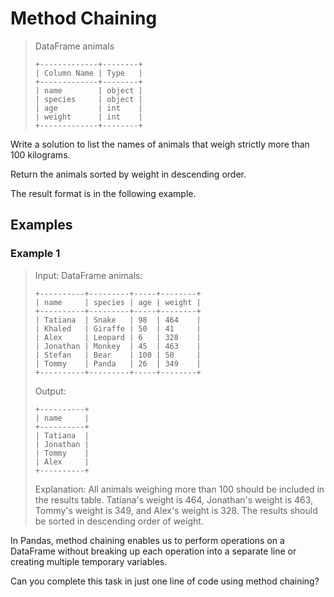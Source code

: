 # Method Chaining

> DataFrame animals
> ```
> +-------------+--------+
> | Column Name | Type   |
> +-------------+--------+
> | name        | object |
> | species     | object |
> | age         | int    |
> | weight      | int    |
> +-------------+--------+
> ```

Write a solution to list the names of animals that weigh strictly more than 100 kilograms.

Return the animals sorted by weight in descending order.

The result format is in the following example.

## Examples
### Example 1

> Input: 
> DataFrame animals:
> ```
> +----------+---------+-----+--------+
> | name     | species | age | weight |
> +----------+---------+-----+--------+
> | Tatiana  | Snake   | 98  | 464    |
> | Khaled   | Giraffe | 50  | 41     |
> | Alex     | Leopard | 6   | 328    |
> | Jonathan | Monkey  | 45  | 463    |
> | Stefan   | Bear    | 100 | 50     |
> | Tommy    | Panda   | 26  | 349    |
> +----------+---------+-----+--------+
> ```
> 
> Output: 
> ```
> +----------+
> | name     |
> +----------+
> | Tatiana  |
> | Jonathan |
> | Tommy    |
> | Alex     |
> +----------+
> ```
> 
> Explanation: 
> All animals weighing more than 100 should be included in the results table.
> Tatiana's weight is 464, Jonathan's weight is 463, Tommy's weight is 349, and Alex's weight is 328.
> The results should be sorted in descending order of weight.
 

In Pandas, method chaining enables us to perform operations on a DataFrame without breaking up each operation into a separate line or creating multiple temporary variables. 

Can you complete this task in just one line of code using method chaining?